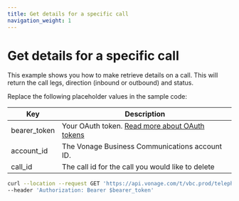 ```yaml
---
title: Get details for a specific call
navigation_weight: 1
---
```


# Get details for a specific call

This example shows you how to make retrieve details on a call. This will return the call legs, direction (inbound or outbound) and status.

Replace the following placeholder values in the sample code:

| Key        | Description                                                                                            |
|------------|--------------------------------------------------------------------------------------------------------|
| bearer_token | Your OAuth token. [Read more about OAuth tokens](/concepts/guides/create-an-access-token) |
| account_id | The Vonage Business Communications account ID. |
| call_id | The call id for the call you would like to delete| 

``` bash
curl --location --request GET 'https://api.vonage.com/t/vbc.prod/telephony/v3/cc/accounts/$account_id/calls/$call_id' \
--header 'Authorization: Bearer $bearer_token'
```
